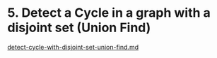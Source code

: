 # 5. Detect a Cycle in a graph with a disjoint set (Union Find)

[detect-cycle-with-disjoint-set-union-find.md](../../overview/2.-data-structures/union-find/detect-cycle-with-disjoint-set-union-find.md "mention")
